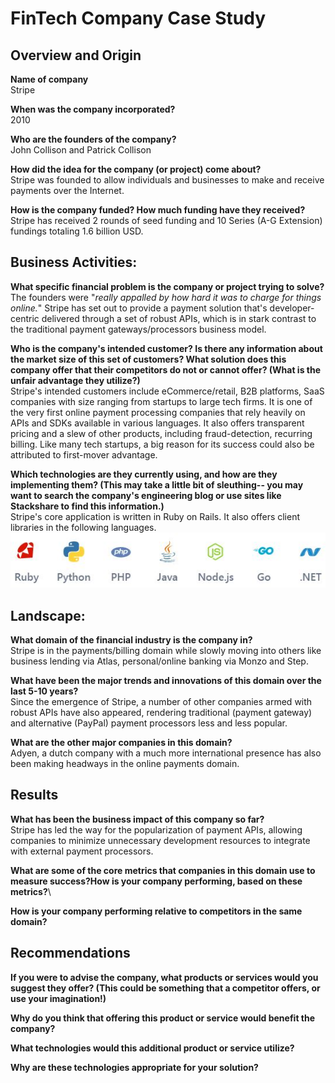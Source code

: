 # FinTech Company Case Study

## Overview and Origin

**Name of company**\
Stripe

**When was the company incorporated?**\
2010

**Who are the founders of the company?**\
John Collison and Patrick Collison

**How did the idea for the company (or project) come about?**\
Stripe was founded to allow individuals and businesses to make and receive payments over the Internet.

**How is the company funded? How much funding have they received?**\
Stripe has received 2 rounds of seed funding and 10 Series (A-G Extension) fundings totaling 1.6 billion USD.


## Business Activities:

**What specific financial problem is the company or project trying to solve?**\
The founders were "*really appalled by how hard it was to charge for things online.*"  Stripe has set out to provide a payment solution that's developer-centric delivered through a set of robust APIs, which is in stark contrast to the traditional payment gateways/processors business model.

**Who is the company's intended customer?  Is there any information about the market size of this set of customers? What solution does this company offer that their competitors do not or cannot offer? (What is the unfair advantage they utilize?)**\
Stripe's intended customers include eCommerce/retail, B2B platforms, SaaS companies with size ranging from startups to large tech firms.  It is one of the very first online payment processing companies that rely heavily on APIs and SDKs available in various languages.  It also offers transparent pricing and a slew of other products, including fraud-detection, recurring billing.  Like many tech startups, a big reason for its success could also be attributed to first-mover advantage.

**Which technologies are they currently using, and how are they implementing them? (This may take a little bit of sleuthing-- you may want to search the company's engineering blog or use sites like Stackshare to find this information.)**\
Stripe's core application is written in Ruby on Rails.  It also offers client libraries in the following languages.\
![](client_libraries.jpg)

## Landscape:

**What domain of the financial industry is the company in?**\
Stripe is in the payments/billing domain while slowly moving into others like business lending via Atlas, personal/online banking via Monzo and Step.

**What have been the major trends and innovations of this domain over the last 5-10 years?**\
Since the emergence of Stripe, a number of other companies armed with robust APIs have also appeared, rendering traditional (payment gateway) and alternative (PayPal) payment processors less and less popular.

**What are the other major companies in this domain?**\
Adyen, a dutch company with a much more international presence has also been making headways in the online payments domain.


## Results

**What has been the business impact of this company so far?**\
Stripe has led the way for the popularization of payment APIs, allowing companies to minimize unnecessary development resources to integrate with external payment processors.

**What are some of the core metrics that companies in this domain use to measure success?How is your company performing, based on these metrics?**\


**How is your company performing relative to competitors in the same domain?**


## Recommendations

**If you were to advise the company, what products or services would you suggest they offer? (This could be something that a competitor offers, or use your imagination!)**

**Why do you think that offering this product or service would benefit the company?**

**What technologies would this additional product or service utilize?**

**Why are these technologies appropriate for your solution?**